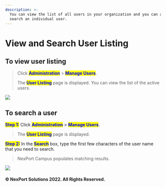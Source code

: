 ```yaml
---
description: >-
  You can view the list of all users in your organization and you can also
  search an individual user.
---
```


# View and Search User Listing

## **To view user listing**

> Click <mark style="color:blue;">**Administration**</mark> > <mark style="color:blue;">**Manage Users**</mark>.
>
> The <mark style="color:blue;">**User Listing**</mark> page is displayed. You can view the list of the active users.

![](https://www.nexportcampus.com/Content/Guides/aweb/Content/Resources/Images/Manage\_Users/User\_Listing\_550x204.png)

## **To search a user**

<mark style="color:blue;">**Step 1:**</mark> Click <mark style="color:blue;">**Administration**</mark> > <mark style="color:blue;">**Manage Users**</mark>.

> The <mark style="color:blue;">**User Listing**</mark> page is displayed.

<mark style="color:blue;">**Step 2:**</mark>  In the <mark style="color:blue;">**Search**</mark> box, type the first few characters of the user name that you need to search.

> NexPort Campus populates matching results.

![](https://www.nexportcampus.com/Content/Guides/aweb/Content/Resources/Images/Manage\_Users/User\_Listing\_Search\_550x170.png)

#### © NexPort Solutions 2022. All Rights Reserved.
